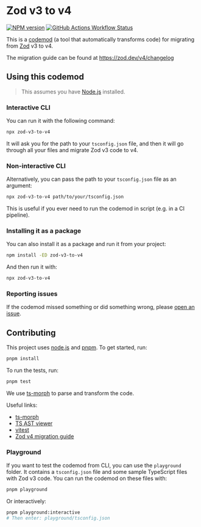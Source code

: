 # Zod v3 to v4

[![NPM version](https://img.shields.io/npm/v/zod-v3-to-v4.svg?style=for-the-badge)](https://www.npmjs.com/package/zod-v3-to-v4)
[![GitHub Actions Workflow Status](https://img.shields.io/github/actions/workflow/status/nicoespeon/zod-v3-to-v4/ci.yml?style=for-the-badge)](https://github.com/nicoespeon/zod-v3-to-v4/actions/workflows/ci.yml)

This is a [codemod](https://martinfowler.com/articles/codemods-api-refactoring.html) (a tool that automatically transforms code) for migrating from [Zod](https://zod.dev/) v3 to v4.

The migration guide can be found at <https://zod.dev/v4/changelog>

## Using this codemod

> This assumes you have [Node.js](https://nodejs.org/) installed.

### Interactive CLI

You can run it with the following command:

```bash
npx zod-v3-to-v4
```

It will ask you for the path to your `tsconfig.json` file, and then it will go through all your files and migrate Zod v3 code to v4.

### Non-interactive CLI

Alternatively, you can pass the path to your `tsconfig.json` file as an argument:

```bash
npx zod-v3-to-v4 path/to/your/tsconfig.json
```

This is useful if you ever need to run the codemod in script (e.g. in a CI pipeline).

### Installing it as a package

You can also install it as a package and run it from your project:

```bash
npm install -ED zod-v3-to-v4
```

And then run it with:

```bash
npx zod-v3-to-v4
```

### Reporting issues

If the codemod missed something or did something wrong, please [open an issue](https://github.com/nicoespeon/zod-v3-to-v4/issues).

## Contributing

This project uses [node.js](https://nodejs.org/en/) and [pnpm](https://pnpm.io/). To get started, run:

```bash
pnpm install
```

To run the tests, run:

```bash
pnpm test
```

We use [ts-morph](https://ts-morph.com) to parse and transform the code.

Useful links:

- [ts-morph](https://ts-morph.com)
- [TS AST viewer](https://ts-ast-viewer.com/)
- [vitest](https://vitest.dev)
- [Zod v4 migration guide](https://zod.dev/v4/changelog)

### Playground

If you want to test the codemod from CLI, you can use the `playground` folder. It contains a `tsconfig.json` file and some sample TypeScript files with Zod v3 code. You can run the codemod on these files with:

```bash
pnpm playground
```

Or interactively:

```bash
pnpm playground:interactive
# Then enter: playground/tsconfig.json
```
